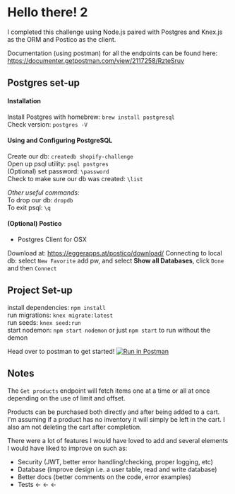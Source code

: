 # Hello there! 2

I completed this challenge using Node.js paired with Postgres and Knex.js as the ORM and Postico as the client.

Documentation (using postman) for all the endpoints can be found here: https://documenter.getpostman.com/view/2117258/RzteSruv

## Postgres set-up

#### Installation

Install Postgres with homebrew: `brew install postgresql`     
Check version: `postgres -V`    

#### Using and Configuring PostgreSQL

Create our db: `createdb shopify-challenge`   
Open up psql utility: `psql postgres`   
(Optional) set password: `\password`   
Check to make sure our db was created: `\list`   

*Other useful commands:*   
To drop our db: `dropdb`   
To exit psql: `\q`   

#### (Optional) Postico

- Postgres Client for OSX

Download at: https://eggerapps.at/postico/download/
Connecting to local db: select `New Favorite` add pw, and select **Show all Databases**, click `Done` and then `Connect`

## Project Set-up

install dependencies: `npm install`   
run migrations: `knex migrate:latest`   
run seeds: `knex seed:run`   
start nodemon: `npm start nodemon` or just `npm start` to run without the demon    

Head over to postman to get started!
[![Run in Postman](https://run.pstmn.io/button.svg)](https://app.getpostman.com/run-collection/d4cddeb5d988215021c9)

## Notes

The `Get products` endpoint will fetch items one at a time or all at once depending on the use of limit and offset.

Products can be purchased both directly and after being added to a cart. I'm assuming if a product has no inventory it will simply be left in the cart. I also am not deleting the cart after completion.

There were a lot of features I would have loved to add and several elements I would have liked to improve on such as:

- Security (JWT, better error handling/checking, proper logging, etc)
- Database (improve design i.e. a user table, read and write database)
- Better docs (better comments on the code, error examples)
- Tests <- <- <-
